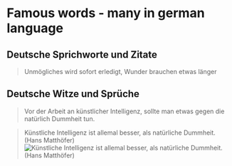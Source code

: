 # Famous words - many in german language

## Deutsche Sprichworte und Zitate

> Unmögliches wird sofort erledigt, Wunder brauchen etwas länger

## Deutsche Witze und Sprüche

> Vor der Arbeit an künstlicher Intelligenz, sollte man etwas gegen die natürlich Dummheit tun. 

> Künstliche Intelligenz ist allemal besser, als natürliche Dummheit. (Hans Matthöfer)
![Künstliche Intelligenz ist allemal besser, als natürliche Dummheit. (Hans Matthöfer)](https://cdnext.funpot.net/bild/funpot0000343148/ef/Kuenstliche_Intelligenz.jpg "Künstliche Intelligenz ist allemal besser, als natürliche Dummheit. (Hans Matthöfer)")
